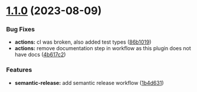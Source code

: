 # [1.1.0](https://github.com/kuzzleio/kuzzle-plugin-commons/compare/v1.0.8...v1.1.0) (2023-08-09)


### Bug Fixes

* **actions:** cI was broken, also added test types ([86b1019](https://github.com/kuzzleio/kuzzle-plugin-commons/commit/86b101982a94efbf010fdf7504a68a8b9fa1000c))
* **actions:** remove documentation step in workflow as this plugin does not have docs ([4b617c2](https://github.com/kuzzleio/kuzzle-plugin-commons/commit/4b617c24e80cb4a3d6f16c6cb07318b7449c85d6))


### Features

* **semantic-release:** add semantic release workflow ([1b4d631](https://github.com/kuzzleio/kuzzle-plugin-commons/commit/1b4d63173d6674d74de2f6d047bb6c5769353ef7))
